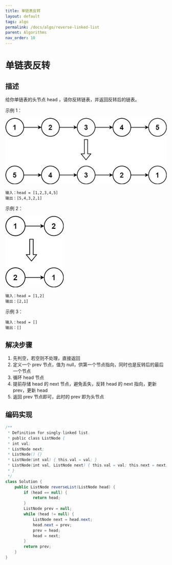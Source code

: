 ```yaml
---
title: 单链表反转
layout: default
tags: algo
permalink: /docs/algo/reverse-linked-list
parent: Algorithms
nav_order: 10
---
```

# 单链表反转
## 描述
给你单链表的头节点 head ，请你反转链表，并返回反转后的链表。


示例 1：

![image](../../assets/images/reverse-linked-list-01.png)

```
输入：head = [1,2,3,4,5]
输出：[5,4,3,2,1]
```

示例 2：

![image](../../assets/images/reverse-linked-list-02.png)

```
输入：head = [1,2]
输出：[2,1]
```
示例 3：
```
输入：head = []
输出：[]
```

## 解决步骤

1. 先判空，若空则不处理，直接返回
2. 定义一个 prev 节点，值为 null，供第一个节点指向，同时也是反转后的最后一个节点
3. 循环 head 节点
4. 提前存储 head 的 next 节点，避免丢失，反转 head 的 next 指向，更新 prev，更新 head
5. 返回 prev 节点即可，此时的 prev 即为头节点


## 编码实现
```java
/**
 * Definition for singly-linked list.
 * public class ListNode {
 * int val;
 * ListNode next;
 * ListNode() {}
 * ListNode(int val) { this.val = val; }
 * ListNode(int val, ListNode next) { this.val = val; this.next = next; }
 * }
 */
class Solution {
    public ListNode reverseList(ListNode head) {
        if (head == null) {
            return head;
        }
        ListNode prev = null;
        while (head != null) {
            ListNode next = head.next;
            head.next = prev;
            prev = head;
            head = next;
        }
        return prev;
    }
}
```
